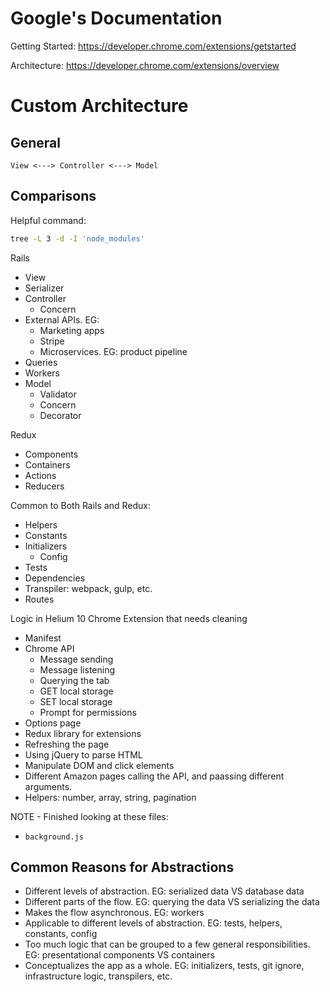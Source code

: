 # Google's Documentation

Getting Started:
https://developer.chrome.com/extensions/getstarted

Architecture:
https://developer.chrome.com/extensions/overview

# Custom Architecture

## General

```
View <---> Controller <---> Model
```

## Comparisons

Helpful command:
```bash
tree -L 3 -d -I 'node_modules'
```

Rails
* View
* Serializer
* Controller
  * Concern
* External APIs. EG:
  * Marketing apps
  * Stripe
  * Microservices. EG: product pipeline
* Queries
* Workers
* Model
  * Validator
  * Concern
  * Decorator

Redux
* Components
* Containers
* Actions
* Reducers

Common to Both Rails and Redux:
* Helpers
* Constants
* Initializers
  * Config
* Tests
* Dependencies
* Transpiler: webpack, gulp, etc.
* Routes

Logic in Helium 10 Chrome Extension that needs cleaning

* Manifest
* Chrome API
  * Message sending
  * Message listening
  * Querying the tab
  * GET local storage
  * SET local storage
  * Prompt for permissions
* Options page
* Redux library for extensions
* Refreshing the page
* Using jQuery to parse HTML
* Manipulate DOM and click elements
* Different Amazon pages calling the API, and paassing different arguments.
* Helpers: number, array, string, pagination

NOTE - Finished looking at these files:
* `background.js`


## Common Reasons for Abstractions

* Different levels of abstraction. EG: serialized data VS database data
* Different parts of the flow. EG: querying the data VS serializing the data
* Makes the flow asynchronous. EG: workers
* Applicable to different levels of abstraction. EG: tests, helpers, constants, config
* Too much logic that can be grouped to a few general responsibilities. EG: presentational components VS containers
* Conceptualizes the app as a whole. EG: initializers, tests, git ignore, infrastructure logic, transpilers, etc.